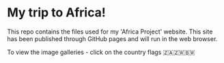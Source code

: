 # My trip to Africa!

This repo contains the files used for my 'Africa Project' website. This site has been published through GitHub pages and will run in the web browser. 

To view the image galleries - click on the country flags 🇿🇦🇿🇼🇧🇼
